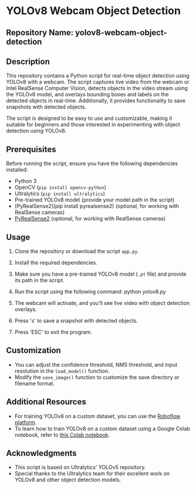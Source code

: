# YOLOv8 Webcam Object Detection

## Repository Name: yolov8-webcam-object-detection

## Description

This repository contains a Python script for real-time object detection using YOLOv8 with a webcam. The script captures live video from the webcam or Intel RealSense Computer Vision, detects objects in the video stream using the YOLOv8 model, and overlays bounding boxes and labels on the detected objects in real-time. Additionally, it provides functionality to save snapshots with detected objects.

The script is designed to be easy to use and customizable, making it suitable for beginners and those interested in experimenting with object detection using YOLOv8.

## Prerequisites

Before running the script, ensure you have the following dependencies installed:

- Python 3
- OpenCV (`pip install opencv-python`)
- Ultralytics (`pip install ultralytics`)
- Pre-trained YOLOv8 model (provide your model path in the script)
- [PyRealSense2](pip install pyrealsense2) (optional, for working with RealSense cameras)
- [PyRealSense2](https://github.com/IntelRealSense/librealsense) (optional, for working with RealSense cameras)

## Usage

1. Clone the repository or download the script `app.py`.
2. Install the required dependencies.
3. Make sure you have a pre-trained YOLOv8 model (`.pt` file) and provide its path in the script.
4. Run the script using the following command:
python yolov8.py

5. The webcam will activate, and you'll see live video with object detection overlays.
6. Press 's' to save a snapshot with detected objects.
7. Press 'ESC' to exit the program.

## Customization

- You can adjust the confidence threshold, NMS threshold, and input resolution in the `load_model()` function.
- Modify the `save_image()` function to customize the save directory or filename format.

## Additional Resources

- For training YOLOv8 on a custom dataset, you can use the [Roboflow platform](https://roboflow.com/).
- To learn how to train YOLOv8 on a custom dataset using a Google Colab notebook, refer to [this Colab notebook](https://colab.research.google.com/github/roboflow-ai/notebooks/blob/main/notebooks/train-yolov8-object-detection-on-custom-dataset.ipynb#scrollTo=D2YkphuiaE7_).

## Acknowledgments

- This script is based on Ultralytics' YOLOv5 repository.
- Special thanks to the Ultralytics team for their excellent work on YOLOv8 and other object detection models.
